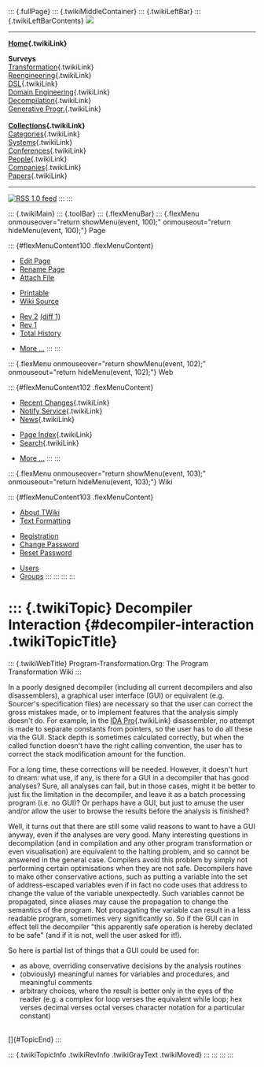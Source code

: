 ::: {.fullPage}
::: {.twikiMiddleContainer}
::: {.twikiLeftBar}
::: {.twikiLeftBarContents}
![](../pub/transformation.gif)

------------------------------------------------------------------------

**[Home](WebHome){.twikiLink}**

**Surveys**\
[Transformation](ProgramTransformation){.twikiLink}\
[Reengineering](ReengineeringWiki){.twikiLink}\
[DSL](DomainSpecificLanguages){.twikiLink}\
[Domain Engineering](DomainEngineering){.twikiLink}\
[Decompilation](DeCompilation){.twikiLink}\
[Generative Progr.](GenerativeProgrammingWiki){.twikiLink}\
\
**[Collections](CategoryCollection){.twikiLink}**\
[Categories](CategoryCategory){.twikiLink}\
[Systems](TransformationSystems){.twikiLink}\
[Conferences](TransformationConferences){.twikiLink}\
[People](TransformationPeople){.twikiLink}\
[Companies](TransformationCompanies){.twikiLink}\
[Papers](CategoryPaper){.twikiLink}

------------------------------------------------------------------------

[![](../pub/rss.gif "RSS 1.0 feed")](WebRss@skin=rss)
:::
:::

::: {.twikiMain}
::: {.toolBar}
::: {.flexMenuBar}
::: {.flexMenu onmouseover="return showMenu(event, 100);" onmouseout="return hideMenu(event, 100);"}
Page

::: {#flexMenuContent100 .flexMenuContent}
-   [Edit
    Page](http://www.program-transformation.org/edit/Transform/DecompilerInteraction?t=1536826296)
-   [Rename
    Page](http://www.program-transformation.org/rename/Transform/DecompilerInteraction)
-   [Attach
    File](http://www.program-transformation.org/attach/Transform/DecompilerInteraction)

<!-- -->

-   [Printable](http://www.program-transformation.org/view/Transform/DecompilerInteraction?skin=print.pattern)
-   [Wiki
    Source](http://www.program-transformation.org/view/Transform/DecompilerInteraction?skin=text&raw=on&contenttype=text/plain)

<!-- -->

-   [Rev
    2](http://www.program-transformation.org/view/Transform/DecompilerInteraction?rev=1.2)
    [(diff 1)](http://www.program-transformation.org/rdiff/Transform/DecompilerInteraction?rev1=1.2&rev2=1.1)
-   [Rev
    1](http://www.program-transformation.org/view/Transform/DecompilerInteraction?rev=1.1)
-   [Total
    History](http://www.program-transformation.org/rdiff/Transform/DecompilerInteraction)

<!-- -->

-   [More
    \...](http://www.program-transformation.org/oops/Transform/DecompilerInteraction?template=oopsmore&param1=1.2&param2=1.2)
:::
:::

::: {.flexMenu onmouseover="return showMenu(event, 102);" onmouseout="return hideMenu(event, 102);"}
Web

::: {#flexMenuContent102 .flexMenuContent}
-   [Recent Changes](WebChanges){.twikiLink}
-   [Notify Service](WebNotify){.twikiLink}
-   [News](WebNews){.twikiLink}

<!-- -->

-   [Page Index](WebIndex){.twikiLink}
-   [Search](WebSearch){.twikiLink}

<!-- -->

-   [More
    \...](http://www.program-transformation.org/oops/Transform/DecompilerInteraction?template=oopsmore&param1=1.2&param2=1.2)
:::
:::

::: {.flexMenu onmouseover="return showMenu(event, 103);" onmouseout="return hideMenu(event, 103);"}
Wiki

::: {#flexMenuContent103 .flexMenuContent}
-   [About
    TWiki](http://www.program-transformation.org/view/TWiki/WebHome)
-   [Text
    Formatting](http://www.program-transformation.org/view/TWiki/TextFormattingRules)

<!-- -->

-   [Registration](http://www.program-transformation.org/view/TWiki/TWikiRegistration)
-   [Change
    Password](http://www.program-transformation.org/view/TWiki/ChangePassword)
-   [Reset
    Password](http://www.program-transformation.org/view/TWiki/ResetPassword)

<!-- -->

-   [Users](http://www.program-transformation.org/view/Main/TWikiUsers)
-   [Groups](http://www.program-transformation.org/view/Main/TWikiGroups)
:::
:::
:::
:::

::: {.twikiTopic}
Decompiler Interaction {#decompiler-interaction .twikiTopicTitle}
======================

::: {.twikiWebTitle}
Program-Transformation.Org: The Program Transformation Wiki
:::

In a poorly designed decompiler (including all current decompilers and
also disassemblers), a graphical user interface (GUI) or equivalent
(e.g. Sourcer\'s specification files) are necessary so that the user can
correct the gross mistakes made, or to implement features that the
analysis simply doesn\'t do. For example, in the [IDA
Pro](IDAPro){.twikiLink} disassembler, no attempt is made to separate
constants from pointers, so the user has to do all these via the GUI.
Stack depth is sometimes calculated correctly, but when the called
function doesn\'t have the right calling convention, the user has to
correct the stack modification amount for the function.

For a long time, these corrections will be needed. However, it doesn\'t
hurt to dream: what use, if any, is there for a GUI in a decompiler that
has good analyses? Sure, all analyses can fail, but in those cases,
might it be better to just fix the limitation in the decompiler, and
leave it as a batch processing program (i.e. no GUI)? Or perhaps have a
GUI, but just to amuse the user and/or allow the user to browse the
results before the analysis is finished?

Well, it turns out that there are still some valid reasons to want to
have a GUI anyway, even if the analyses are very good. Many interesting
questions in decompilation (and in compilation and any other program
transformation or even visualisation) are equivalent to the halting
problem, and so cannot be answered in the general case. Compilers avoid
this problem by simply not performing certain optimisations when they
are not safe. Decompilers have to make other conservative actions, such
as putting a variable into the set of address-escaped variables even if
in fact no code uses that address to change the value of the variable
unexpectedly. Such variables cannot be propagated, since aliases may
cause the propagation to change the semantics of the program. Not
propagating the variable can result in a less readable program,
sometimes very significantly so. So if the GUI can in effect tell the
decompiler \"this apparently safe operation is hereby declated to be
safe\" (and if it is not, well the user asked for it!).

So here is partial list of things that a GUI could be used for:

-   as above, overriding conservative decisions by the analysis routines
-   (obviously) meaningful names for variables and procedures, and
    meaningful comments
-   arbitrary choices, where the result is better only in the eyes of
    the reader (e.g. a complex for loop verses the equivalent while
    loop; hex verses decimal verses octal verses character notation for
    a particular constant)

\
[]{#TopicEnd}
:::

::: {.twikiTopicInfo .twikiRevInfo .twikiGrayText .twikiMoved}
:::
:::
:::
:::
